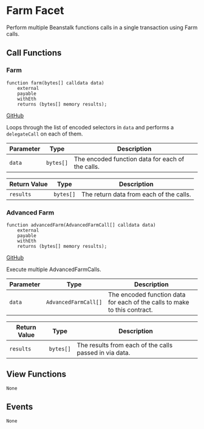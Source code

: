 # Farm Facet

Perform multiple Beanstalk functions calls in a single transaction using Farm calls. 

## Call Functions

### Farm

```solidity
function farm(bytes[] calldata data)
    external
    payable
    withEth
    returns (bytes[] memory results);
```
[GitHub](https://github.com/BeanstalkFarms/Beanstalk/blob/fd132ae4eda02e502441c3d28d04ad2c21b4e339/protocol/contracts/farm/facets/FarmFacet.sol#L35)

Loops through the list of encoded selectors in `data` and performs a `delegateCall` on each of them.

| Parameter | Type      | Description                                      |
|-----------|-----------|--------------------------------------------------|
| `data`    | `bytes[]` | The encoded function data for each of the calls. |

| Return Value | Type      | Description                             |
|--------------|-----------|-----------------------------------------|
| `results`    | `bytes[]` | The return data from each of the calls. |

### Advanced Farm

```solidity
function advancedFarm(AdvancedFarmCall[] calldata data)
    external
    payable
    withEth
    returns (bytes[] memory results);
```
[GitHub](https://github.com/BeanstalkFarms/Beanstalk/blob/fd132ae4eda02e502441c3d28d04ad2c21b4e339/protocol/contracts/farm/facets/FarmFacet.sol#L53)

Execute multiple AdvancedFarmCalls.

| Parameter | Type                 | Description                                                               |
|-----------|----------------------|---------------------------------------------------------------------------|
| `data`    | `AdvancedFarmCall[]` | The encoded function data for each of the calls to make to this contract. |

| Return Value | Type      | Description                                            |
|--------------|-----------|--------------------------------------------------------|
| `results`    | `bytes[]` | The results from each of the calls passed in via data. |

## View Functions

```
None
```

## Events

```
None
```
